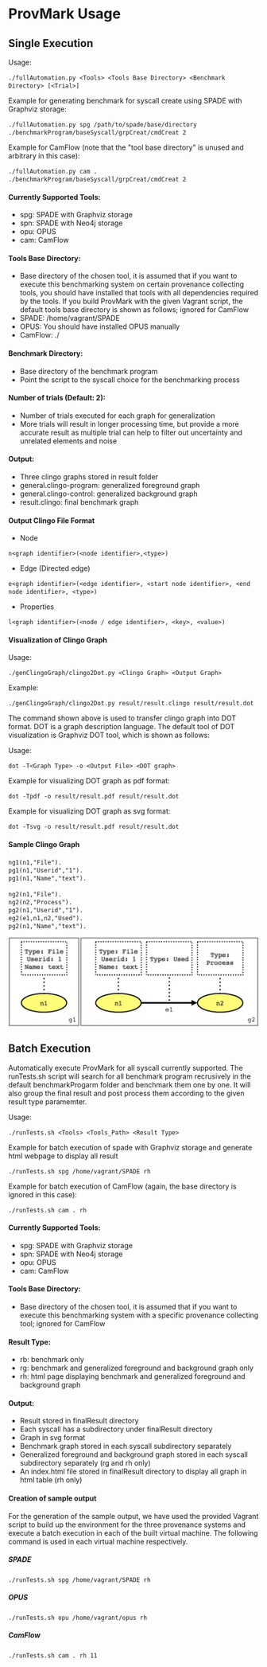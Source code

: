 # ProvMark Usage

## Single Execution

Usage:
~~~~
./fullAutomation.py <Tools> <Tools Base Directory> <Benchmark Directory> [<Trial>]
~~~~

Example for generating benchmark for syscall create using SPADE with Graphviz storage:
~~~~
./fullAutomation.py spg /path/to/spade/base/directory ./benchmarkProgram/baseSyscall/grpCreat/cmdCreat 2 
~~~~

Example for CamFlow (note that the "tool base directory" is unused and arbitrary in this case):
~~~~
./fullAutomation.py cam . ./benchmarkProgram/baseSyscall/grpCreat/cmdCreat 2 
~~~~

#### Currently Supported Tools:
- spg:    SPADE with Graphviz storage
- spn:    SPADE with Neo4j storage
- opu:    OPUS
- cam:    CamFlow

#### Tools Base Directory:
- Base directory of the chosen tool, it is assumed that if you want to execute this benchmarking system on certain provenance collecting tools, you should have installed that tools with all dependencies required by the tools. If you build ProvMark with the given Vagrant script, the default tools base directory is shown as follows; ignored for CamFlow
- SPADE: /home/vagrant/SPADE
- OPUS: You should have installed OPUS manually
- CamFlow: ./

#### Benchmark Directory:
- Base directory of the benchmark program
- Point the script to the syscall choice for the benchmarking process

#### Number of trials (Default: 2):
- Number of trials executed for each graph for generalization
- More trials will result in longer processing time, but provide a more accurate result as multiple trial can help to filter out uncertainty and unrelated elements and noise

#### Output:
- Three clingo graphs stored in result folder
- general.clingo-program: generalized foreground graph
- general.clingo-control: generalized background graph
- result.clingo: final benchmark graph

#### Output Clingo File Format

- Node

~~~~
n<graph identifier>(<node identifier>,<type>)
~~~~

- Edge (Directed edge)

~~~~
e<graph identifier>(<edge identifier>, <start node identifier>, <end node identifier>, <type>)
~~~~

- Properties

~~~~
l<graph identifier>(<node / edge identifier>, <key>, <value>)
~~~~

#### Visualization of Clingo Graph

Usage:
~~~~
./genClingoGraph/clingo2Dot.py <Clingo Graph> <Output Graph>
~~~~

Example:
~~~~
./genClingoGraph/clingo2Dot.py result/result.clingo result/result.dot
~~~~

The command shown above is used to transfer clingo graph into DOT format. DOT is a graph description language. The default tool of DOT visualization is Graphviz DOT tool, which is shown as follows:

Usage:
~~~~
dot -T<Graph Type> -o <Output File> <DOT graph>
~~~~

Example for visualizing DOT graph as pdf format:
~~~~
dot -Tpdf -o result/result.pdf result/result.dot
~~~~

Example for visualizing DOT graph as svg format:
~~~~
dot -Tsvg -o result/result.pdf result/result.dot
~~~~

#### Sample Clingo Graph

~~~~
ng1(n1,"File").
pg1(n1,"Userid","1").
pg1(n1,"Name","text").

ng2(n1,"File").
ng2(n2,"Process").
pg2(n1,"Userid","1").
eg2(e1,n1,n2,"Used").
pg2(n1,"Name","text").
~~~~

![Visualized graph for the above Clingo code](https://raw.githubusercontent.com/arthurscchan/ProvMark/Middleware2019/documentation/img/sample.jpg)

## Batch Execution

Automatically execute ProvMark for all syscall currently supported. The runTests.sh script will search for all benchmark program recrusively in the default benchmarkProgarm folder and benchmark them one by one. It will also group the final result and post process them according to the given result type paramemter.

Usage:
~~~~
./runTests.sh <Tools> <Tools_Path> <Result Type>
~~~~

Example for batch execution of spade with Graphviz storage and generate html webpage to display all result
~~~~
./runTests.sh spg /home/vagrant/SPADE rh
~~~~

Example for batch execution of CamFlow (again, the base directory is ignored in this case):
~~~~
./runTests.sh cam . rh
~~~~

#### Currently Supported Tools:
- spg:    SPADE with Graphviz storage
- spn:    SPADE with Neo4j storage
- opu:    OPUS
- cam:    CamFlow

#### Tools Base Directory:
- Base directory of the chosen tool, it is assumed that if you want to execute this benchmarking system with a specific provenance collecting tool; ignored for CamFlow

#### Result Type:
- rb: benchmark only
- rg: benchmark and generalized foreground and background graph only
- rh: html page displaying benchmark and generalized foreground and background graph

#### Output:
- Result stored in finalResult directory
- Each syscall has a subdirectory under finalResult directory
- Graph in svg format
- Benchmark graph stored in each syscall subdirectory separately
- Generalized foreground and background graph stored in each syscall subdirectory separately (rg and rh only)
- An index.html file stored in finalResult directory to display all graph in html table (rh only)

#### Creation of sample output

For the generation of the sample output, we have used the provided Vagrant script to build up the environment for the three provenance systems and execute a batch execution in each of the built virtual machine. The following command is used in each virtual machine respectively.

##### SPADE
~~~~
./runTests.sh spg /home/vagrant/SPADE rh
~~~~

##### OPUS
~~~~
./runTests.sh opu /home/vagrant/opus rh
~~~~

##### CamFlow
~~~~
./runTests.sh cam . rh 11
~~~~
